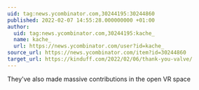 ```yaml
---
uid: tag:news.ycombinator.com,30244195:30244860
published: 2022-02-07 14:55:28.000000000 +01:00
author:
  uid: tag:news.ycombinator.com,30244195:kache_
  name: kache_
  url: https://news.ycombinator.com/user?id=kache_
source_url: https://news.ycombinator.com/item?id=30244860
target_url: https://kinduff.com/2022/02/06/thank-you-valve/
---
```


They've also made massive contributions in the open VR space